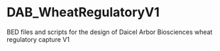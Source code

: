 # DAB_WheatRegulatoryV1
BED files and scripts for the design of Daicel Arbor Biosciences wheat regulatory capture V1
